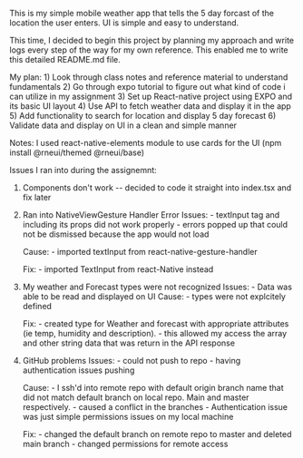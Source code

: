 This is my simple mobile weather app that tells the 5 day forcast of the location the user enters. UI is simple and easy to understand. 

This time, I decided to begin this project by planning my approach and write logs every step of the way for my own reference. This enabled me to write this detailed README.md file. 

My plan: 1) Look through class notes and reference material to understand fundamentals 
         2) Go through expo tutorial to figure out what kind of code i can utilize in my assignment 
         3) Set up React-native project using EXPO and its basic UI layout 
         4) Use API to fetch weather data and display it in the app
         5) Add functionality to search for location and display 5 day forecast
         6) Validate data and display on UI in a clean and simple manner
         
Notes: 
I used react-native-elements module to use cards for the UI (npm install @rneui/themed @rneui/base)


Issues I ran into during the assignemnt: 
 1) Components don't work -- decided to code it straight into index.tsx and fix later 
 2) Ran into NativeViewGesture Handler Error 
      Issues: 
            - textInput tag and including its props did not work properly
            - errors popped up that could not be dismissed because the app would not load

      Cause: 
            - imported textInput from react-native-gesture-handler 

      Fix: 
            - imported TextInput from react-Native instead


 3) My weather and Forecast types were not recognized 
      Issues: 
            - Data was able to be read and displayed on UI
      Cause:
            - types were not explcitely defined

      Fix: 
            - created type for Weather and forecast with appropriate attributes (ie temp, humidity and description). 
            - this allowed my access the array and other string data that was return in the API response

4) GitHub problems 
      Issues: 
         - could not push to repo 
         - having authentication issues pushing 

      Cause: 
         - I ssh'd into remote repo with default origin branch name that did not match default branch on local repo. Main and master respectively. 
         - caused a conflict in the branches
         - Authentication issue was just simple permissions issues on my local machine

      Fix: 
         - changed the default branch on remote repo to master and deleted main branch
         - changed permissions for remote access




  
